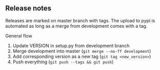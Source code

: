 Release notes
-------------

Releases are marked on master branch with tags. The upload to pypi is automated as long as a merge
from development comes with a tag.

General flow

  1. Update VERSION in setup.py from development branch
  2. Merge development into master (`git merge --no-ff development`)
  3. Add corresponding version as a new tag (`git tag <new_version>`)
  4. Push everything (`git push --tags && git push`)
